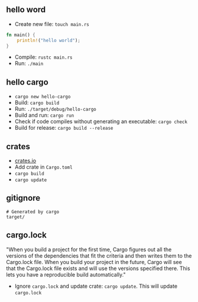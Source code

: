 ## hello word
- Create new file: `touch main.rs`
```rust
fn main() {
    println!("hello world");
}
```
- Compile: `rustc main.rs`
- Run: `./main`
## hello cargo
- `cargo new hello-cargo`
- Build: `cargo build`
- Run: `./target/debug/hello-cargo`
- Build and run: `cargo run`
- Check if code compiles without generating an executable: `cargo check`
- Build for release: `cargo build --release`
## crates
- [crates.io](https://crates.io/)
- Add crate in `Cargo.toml`
- `cargo build`
- `cargo update`
## gitignore
```
# Generated by cargo
target/
```
## cargo.lock
"When you build a project for the first time, Cargo figures out all the versions of the dependencies that fit the criteria and then writes them to the Cargo.lock file. When you build your project in the future, Cargo will see that the Cargo.lock file exists and will use the versions specified there. This lets you have a reproducible build automatically."
- Ignore `cargo.lock` and update crate: `cargo update`. This will update `cargo.lock`


